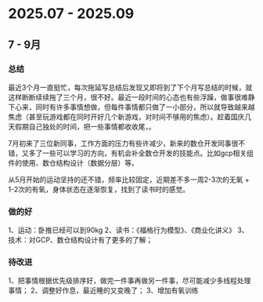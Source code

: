 # 2025.07 - 2025.09

## 7 - 9月

### 总结
最近3个月一直挺忙，每次拖延写总结后发现又即将到了下个月写总结的时候，就这样断断续续拖了三个月，很不好。最近一段时间的心态也有些浮躁，做事很难静下心来，同时有许多事情想做，但每件事情都只做了一小部分，所以就导致越来越焦虑（甚至玩游戏都在同时开好几个新游戏，对时间不够用的焦虑）。趁着国庆几天假期自己独处的时间，把一些事情都收收尾，。

7月初来了三位新同事，工作方面的压力有些许减少，新来的数仓开发同事很不错，又多了一些可以学习的方向，有机会补全数仓开发的技能点。比如gcp相关组件的使用、数仓结构设计（数据分层）等。

从5月开始的运动坚持的还不错，频率比较固定，近期差不多一周2-3次的无氧 + 1-2次的有氧，身体状态在逐渐恢复，找到了读书时的感觉。



### 做的好
1、运动：卧推已经可以到90kg
2、读书：《福格行为模型》、《商业化讲义》
3、技术：对GCP、数仓结构设计有了更多的了解；

### 待改进
1、把事情根据优先级排序好，做完一件事再做另一件事，尽可能减少多线程处理事情；
2、调整好作息，最近睡的又变晚了；
3、增加有氧训练





